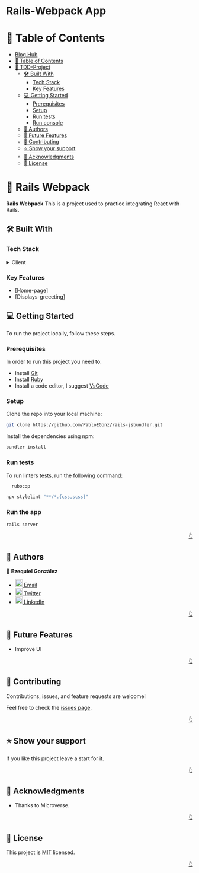 # Rails-Webpack App<a name="readme-top"></a>

# 📗 Table of Contents

- [Blog Hub](#tdd-project)
- [📗 Table of Contents](#-table-of-contents)
- [📖 TDD-Project ](#-tdd-project-)
  - [🛠 Built With ](#-built-with-)
    - [Tech Stack ](#tech-stack-)
    - [Key Features ](#key-features-)
  - [💻 Getting Started ](#-getting-started-)
    - [Prerequisites](#prerequisites)
    - [Setup](#setup)
    - [Run tests](#run-tests)
    - [Run console](#run-console)
  - [👥 Authors ](#-authors-)
  - [🔭 Future Features ](#-future-features-)
  - [🤝 Contributing ](#-contributing-)
  - [⭐️ Show your support ](#️-show-your-support-)
  - [🙏 Acknowledgments ](#-acknowledgments-)
  - [📝 License ](#-license-)

# 📖 Rails Webpack  <a name="about-project"></a>

**Rails Webpack** This is a project used to practice integrating React with Rails.

## 🛠 Built With <a name="built-with"></a>

### Tech Stack <a name="tech-stack"></a>

<details>
  <summary>Client</summary>
  <ul>
   <li>Rails</li>
   <li>PostgreSQL</li>
   <li>React</li>
   <li>Redux</li>
  </ul>
</details>

### Key Features <a name="key-features"><a>

- [Home-page]
- [Displays-greeeting]

## 💻 Getting Started <a name="getting-started"></a>

To run the project locally, follow these steps.

### Prerequisites

In order to run this project you need to:

- Install [Git](https://git-scm.com/)
- Install [Ruby](https://www.ruby-lang.org/en/)
- Install a code editor, I suggest [VsCode](https://code.visualstudio.com/)

### Setup

Clone the repo into your local machine:

```bash
git clone https://github.com/PabloEGonz/rails-jsbundler.git
```

Install the dependencies using npm:

```bash
bundler install
```

### Run tests

To run linters tests, run the following command:

```bash
  rubocop
```

```bash
npx stylelint "**/*.{css,scss}"
```

### Run the app

```bash
rails server
```

<p align="right"><a href="#readme-top">👆</a></p>

## 👥 Authors <a name="authors"></a>

👤 **Ezequiel González**

- [<img src="https://cdn-icons-png.flaticon.com/512/281/281769.png" width='20'/> Email](mailto:ezekielgonzalezr@gmail.com)
- [<img src="https://upload.wikimedia.org/wikipedia/commons/6/6f/Logo_of_Twitter.svg" width='20'/> Twitter](https://twitter.com/ruben)
- [<img src="https://i.stack.imgur.com/gVE0j.png" width='20'/> LinkedIn](https://www.linkedin.com/in/ruben/)

<p align="right"><a href="#readme-top">👆</a></p>

## 🔭 Future Features <a name="future-features"></a>

- Improve UI

<p align="right"><a href="#readme-top">👆</a></p>

## 🤝 Contributing <a name="contributing"></a>

Contributions, issues, and feature requests are welcome!

Feel free to check the [issues page](../../issues/).

<p align="right"><a href="#readme-top">👆</a></p>

## ⭐️ Show your support <a name="support"></a>

If you like this project leave a start for it.

<p align="right"><a href="#readme-top">👆</a></p>

## 🙏 Acknowledgments <a name="acknowledgements"></a>

- Thanks to Microverse.

<p align="right"><a href="#readme-top">👆</a></p>

## 📝 License <a name="license"></a>

This project is [MIT](./LICENSE) licensed.

<p align="right"><a href="#readme-top">👆</a></p>
